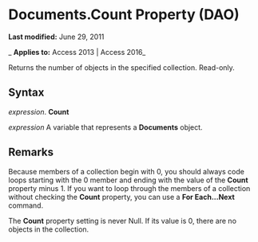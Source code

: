 
# Documents.Count Property (DAO)

 **Last modified:** June 29, 2011

 _ **Applies to:** Access 2013 | Access 2016_

Returns the number of objects in the specified collection. Read-only.


## Syntax

 _expression_. **Count**

 _expression_ A variable that represents a **Documents** object.


## Remarks

Because members of a collection begin with 0, you should always code loops starting with the 0 member and ending with the value of the  **Count** property minus 1. If you want to loop through the members of a collection without checking the **Count** property, you can use a **For Each...Next** command.

The  **Count** property setting is never Null. If its value is 0, there are no objects in the collection.

